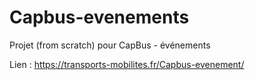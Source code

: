 # Capbus-evenements
Projet (from scratch) pour CapBus - événements

Lien : https://transports-mobilites.fr/Capbus-evenement/
